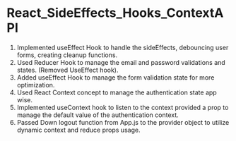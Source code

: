 # React_SideEffects_Hooks_ContextAPI

1. Implemented useEffect Hook to handle the sideEffects, debouncing user forms, creating cleanup functions.
2. Used Reducer Hook to manage the email and password validations and states. (Removed UseEffect hook).
3. Added useEffect Hook to manage the form validation state for more optimization.
4. Used React Context concept to manage the authentication state app wise.
5. Implemented useContext hook to listen to the context provided a prop to manage the default value of the authentication context.
6. Passed Down logout function from App.js to the provider object to utilize dynamic context and reduce props usage.
